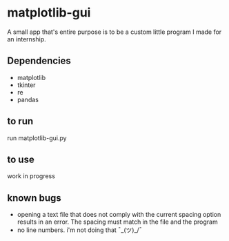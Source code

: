 # matplotlib-gui
A small app that's entire purpose is to be a custom little program I made for an internship.

## Dependencies
* matplotlib
* tkinter
* re
* pandas

## to run
run matplotlib-gui.py

## to use
work in progress

## known bugs
* opening a text file that does not comply with the current spacing option results in an error. The spacing must match in
the file and the program
* no line numbers. i'm not doing that ¯\_(ツ)_/¯